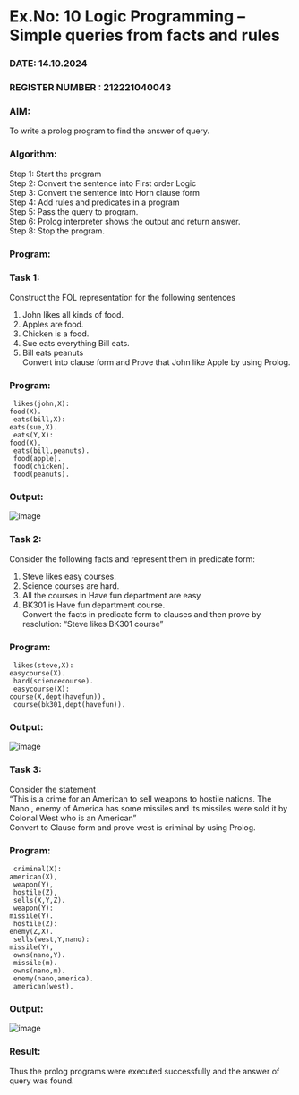 # Ex.No: 10  Logic Programming –  Simple queries from facts and rules
### DATE: 14.10.2024                                                                           
### REGISTER NUMBER : 212221040043
### AIM: 
To write a prolog program to find the answer of query. 
###  Algorithm:
 Step 1: Start the program <br> 
 Step 2: Convert the sentence into First order Logic  <br> 
 Step 3:  Convert the sentence into Horn clause form  <br> 
 Step 4: Add rules and predicates in a program   <br> 
 Step 5:  Pass the query to program. <br> 
 Step 6: Prolog interpreter shows the output and return answer. <br> 
 Step 8:  Stop the program.
### Program:
### Task 1:
Construct the FOL representation for the following sentences <br> 
1.	John likes all kinds of food.  <br> 
2.	Apples are food.  <br> 
3.	Chicken is a food.  <br> 
4.	Sue eats everything Bill eats. <br> 
5.	 Bill eats peanuts  <br> 
   Convert into clause form and Prove that John like Apple by using Prolog. <br> 
### Program:
```
 likes(john,X):
food(X).
 eats(bill,X):
eats(sue,X).
 eats(Y,X):
food(X).
 eats(bill,peanuts).
 food(apple).
 food(chicken).
 food(peanuts).
```
### Output:
![image](https://github.com/user-attachments/assets/9bb5d933-ea5d-4514-b0ca-38bd3ec762d9)
### Task 2:
Consider the following facts and represent them in predicate form: <br>              
1.	Steve likes easy courses. <br> 
2.	Science courses are hard. <br> 
3. All the courses in Have fun department are easy <br> 
4. BK301 is Have fun department course.<br> 
Convert the facts in predicate form to clauses and then prove by resolution: “Steve likes BK301 course”<br> 
### Program:
```
 likes(steve,X):
easycourse(X).
 hard(sciencecourse).
 easycourse(X):
course(X,dept(havefun)).
 course(bk301,dept(havefun)).
```
### Output:
![image](https://github.com/user-attachments/assets/c89017eb-5386-420f-b885-19b5e36c0cfc)
### Task 3:
Consider the statement <br> 
“This is a crime for an American to sell weapons to hostile nations. The Nano , enemy of America has some missiles and its missiles were sold it by Colonal West who is an American” <br> 
Convert to Clause form and prove west is criminal by using Prolog.<br> 
### Program:
```
 criminal(X):
american(X),
 weapon(Y),
 hostile(Z),
 sells(X,Y,Z).
 weapon(Y):
missile(Y).
 hostile(Z):
enemy(Z,X).
 sells(west,Y,nano):
missile(Y),
 owns(nano,Y).
 missile(m).
 owns(nano,m).
 enemy(nano,america).
 american(west). 
```
### Output:
![image](https://github.com/user-attachments/assets/06d0c955-fb96-4830-a84c-823e930c04fb)
### Result:
Thus the prolog programs were executed successfully and the answer of query was found.
